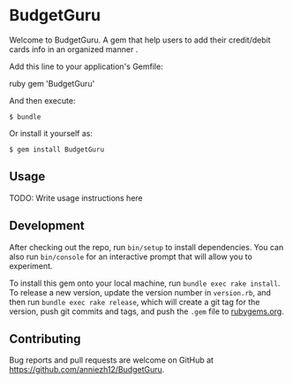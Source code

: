# BudgetGuru

Welcome to BudgetGuru. A gem that help users to add their credit/debit cards info in an organized manner .

Add this line to your application's Gemfile:

ruby gem 'BudgetGuru'


And then execute:

    $ bundle

Or install it yourself as:

    $ gem install BudgetGuru

## Usage

TODO: Write usage instructions here

## Development

After checking out the repo, run `bin/setup` to install dependencies. You can also run `bin/console` for an interactive prompt that will allow you to experiment.

To install this gem onto your local machine, run `bundle exec rake install`. To release a new version, update the version number in `version.rb`, and then run `bundle exec rake release`, which will create a git tag for the version, push git commits and tags, and push the `.gem` file to [rubygems.org](https://rubygems.org).

## Contributing

Bug reports and pull requests are welcome on GitHub at https://github.com/anniezh12/BudgetGuru.

